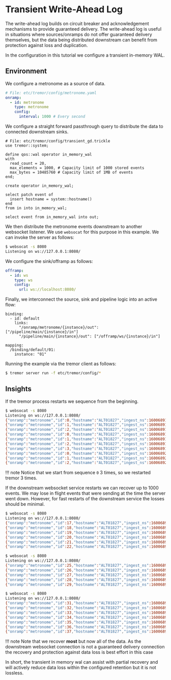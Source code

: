 # Transient Write-Ahead Log

The write-ahead log builds on circuit breaker and acknowledgement mechanisms to
provide guaranteed delivery. The write-ahead log is useful in situations
where sources/onramps do not offer guaranteed delivery themselves, but the data being distributed downstream can benefit from protection against loss and duplication.

In the configuration in this tutorial we configure a transient in-memory WAL.

## Environment

We configure a metronome as a source of data.

```yaml
# File: etc/tremor/config/metronome.yaml
onramp:
  - id: metronome
    type: metronome
    config:
      interval: 1000 # Every second
```

We configure a straight forward passthrough query to distribute
the data to connected downstream sinks.

```trickle
# File: etc/tremor/config/transient_gd.trickle
use tremor::system;

define qos::wal operator in_memory_wal
with
  read_count = 20,
  max_elements = 1000, # Capacity limit of 1000 stored events
  max_bytes = 10485760 # Capacity limit of 1MB of events
end;

create operator in_memory_wal;

select patch event of
  insert hostname = system::hostname()
end
from in into in_memory_wal;

select event from in_memory_wal into out;
```

We then distribute the metronome events downstream to another websocket
listener. We use `websocat` for this purpose in this example. We can invoke
the server as follows:

```bash
$ websocat -s 8080
Listening on ws://127.0.0.1:8080/
```

We configure the sink/offramp as follows:

```yaml
offramp:
  - id: ws
    type: ws
    config:
      url: ws://localhost:8080/
```

Finally, we interconnect the source, sink and pipeline logic into
an active flow:

```
binding:
  - id: default
    links:
      "/onramp/metronome/{instance}/out": ["/pipeline/main/{instance}/in"]
      "/pipeline/main/{instance}/out": ["/offramp/ws/{instance}/in"]

mapping:
  /binding/default/01:
    instance: "01"
```

Running the example via the tremor client as follows:

```bash
$ tremor server run -f etc/tremor/config/*
```

## Insights

If the tremor process restarts we sequence from the beginning.

```bash
$ websocat -s 8080
Listening on ws://127.0.0.1:8080/
{"onramp":"metronome","id":0,"hostname":"ALT01827","ingest_ns":1600689100122526000}
{"onramp":"metronome","id":1,"hostname":"ALT01827","ingest_ns":1600689101122912000}
{"onramp":"metronome","id":2,"hostname":"ALT01827","ingest_ns":1600689102124688000}
{"onramp":"metronome","id":0,"hostname":"ALT01827","ingest_ns":1600689104854927000}
{"onramp":"metronome","id":1,"hostname":"ALT01827","ingest_ns":1600689105855314000}
{"onramp":"metronome","id":2,"hostname":"ALT01827","ingest_ns":1600689106855645000}
{"onramp":"metronome","id":3,"hostname":"ALT01827","ingest_ns":1600689107856271000}
{"onramp":"metronome","id":0,"hostname":"ALT01827","ingest_ns":1600689202887145000}
{"onramp":"metronome","id":1,"hostname":"ALT01827","ingest_ns":1600689203888395000}
{"onramp":"metronome","id":2,"hostname":"ALT01827","ingest_ns":1600689204889220000}
```

!!! note
    Notice that we start from sequence `0` 3 times, so we restarted tremor 3 times.

If the downstream websocket service restarts we can recover up to 1000 events. We may lose in flight events that were sending at the time the server went down. However, for fast restarts of the downstream service the losses should be minimal.

```bash
$ websocat -s 8080
Listening on ws://127.0.0.1:8080/
{"onramp":"metronome","id":17,"hostname":"ALT01827","ingest_ns":1600689219933167000}
{"onramp":"metronome","id":18,"hostname":"ALT01827","ingest_ns":1600689220936343000}
{"onramp":"metronome","id":19,"hostname":"ALT01827","ingest_ns":1600689221937353000}
{"onramp":"metronome","id":20,"hostname":"ALT01827","ingest_ns":1600689222942518000}
{"onramp":"metronome","id":21,"hostname":"ALT01827","ingest_ns":1600689223945736000}
{"onramp":"metronome","id":22,"hostname":"ALT01827","ingest_ns":1600689224949145000}

$ websocat -s 8080
Listening on ws://127.0.0.1:8080/
{"onramp":"metronome","id":25,"hostname":"ALT01827","ingest_ns":1600689227960081000}
{"onramp":"metronome","id":26,"hostname":"ALT01827","ingest_ns":1600689228960247000}
{"onramp":"metronome","id":27,"hostname":"ALT01827","ingest_ns":1600689229960449000}
{"onramp":"metronome","id":28,"hostname":"ALT01827","ingest_ns":1600689230962355000}
{"onramp":"metronome","id":29,"hostname":"ALT01827","ingest_ns":1600689231962934000}

$ websocat -s 8080
Listening on ws://127.0.0.1:8080/
{"onramp":"metronome","id":31,"hostname":"ALT01827","ingest_ns":1600689233968332000}
{"onramp":"metronome","id":32,"hostname":"ALT01827","ingest_ns":1600689234973058000}
{"onramp":"metronome","id":33,"hostname":"ALT01827","ingest_ns":1600689235974217000}
{"onramp":"metronome","id":34,"hostname":"ALT01827","ingest_ns":1600689236975746000}
{"onramp":"metronome","id":35,"hostname":"ALT01827","ingest_ns":1600689237976774000}
{"onramp":"metronome","id":36,"hostname":"ALT01827","ingest_ns":1600689238980380000}
{"onramp":"metronome","id":37,"hostname":"ALT01827","ingest_ns":1600689239985447000}
```

!!! note
    Note that we recover **most** but now all of the data. As the downstream websocket connection is not a guaranteed delivery connection the recovery and protection against data loss is best effort in this case

In short, the transient in memory wal can assist with partial recovery and
will actively reduce data loss within the configured retention but it is
not lossless.
